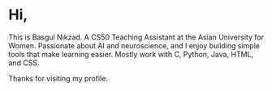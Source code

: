 # Hi, 
This is Basgul Nikzad. A CS50 Teaching Assistant at the Asian University for Women.
Passionate about AI and neuroscience, and I enjoy building simple tools that make learning easier.
Mostly work with C, Python, Java, HTML, and CSS.

Thanks for visiting my profile.
